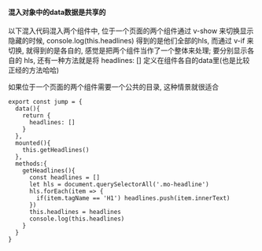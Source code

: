#### 混入对象中的data数据是共享的
以下混入代码混入两个组件中, 位于一个页面的两个组件通过 v-show 来切换显示隐藏的时候, console.log(this.headlines) 得到的是他们全部的hls, 而通过 v-if 来切换, 就得到的是各自的, 感觉是把两个组件当作了一个整体来处理;
要分别显示各自的 hls, 还有一种方法就是将 headlines: [] 定义在组件各自的data里(也是比较正经的方法哈哈)

如果位于一个页面的两个组件需要一个公共的目录, 这种情景就很适合
```
export const jump = {
  data(){
    return {
      headlines: []         
    }
  },
  mounted(){
    this.getHeadlines()    
  },
  methods:{ 
    getHeadlines(){   
      const headlines = []   
      let hls = document.querySelectorAll('.mo-headline')      
      hls.forEach(item => {        
        if(item.tagName == 'H1') headlines.push(item.innerText)
      })
      this.headlines = headlines
      console.log(this.headlines)
    } 
  }
}
```